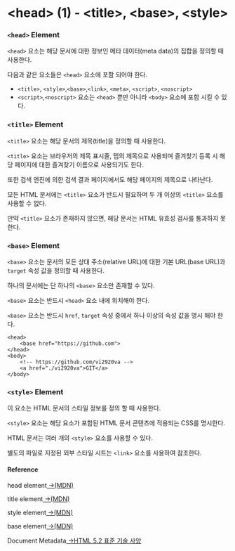 # &lt;head&gt; \(1\) - &lt;title&gt;, &lt;base&gt;, &lt;style&gt;

### `<head>` Element 

 `<head>` 요소는 해당 문서에 대한 정보인 메타 데이터\(meta data\)의 집합을 정의할 때 사용한다.

다음과 같은 요소들은 `<head>` 요소에 포함 되어야 한다.

* `<title>`, `<style>`,`<base>`,`<link>`, `<meta>`, `<script>`, `<noscript>`
* `<script>`,`<noscript>` 요소는 `<head>` 뿐만 아니라 `<body>` 요소에 포함 시킬 수 있다.

###  `<title>` Element 

`<title>` 요소는 해당 문서의 제목\(title\)을 정의할 때 사용한다.

`<title>` 요소는 브라우저의 제목 표시줄, 탭의 제목으로 사용되며 즐겨찾기 등록 시 해당 페이지에 대한 즐겨찾기 이름으로 사용되기도 한다.

또한 검색 엔진에 의한 검색 결과 페이지에서도 해당 페이지의 제목으로 나타난다.

모든 HTML 문서에는 `<title>` 요소가 반드시 필요하며 두 개 이상의 `<title>` 요소를 사용할 수 없다.

만약 `<title>` 요소가 존재하지 않으면, 해당 문서는 HTML 유효성 검사를 통과하지 못한다.

### `<base>` Element

 `<base>` 요소는 문서의 모든 상대 주소\(relative URL\)에 대한 기본 URL\(base URL\)과 `target` 속성 값을 정의할 때 사용한다.

하나의 문서에는 단 하나의 `<base>` 요소만 존재할 수 있다.

`<base>` 요소는 반드시 `<head>` 요소 내에 위치해야 한다.

`<base>` 요소는 반드시 `href`, `target` 속성 중에서 하나 이상의 속성 값을 명시 해야 한다.

```markup
<head>
	<base href="https://github.com">
</head>
<body>
	<!-- https://github.com/vi2920va -->
	<a href="./vi2920va">GIT</a>
</body>
```

### `<style>` Element 

이 요소는 HTML 문서의 스타일 정보를 정의 할 때 사용한다.

`<style>` 요소는 해당 요소가 포함된 HTML 문서 콘텐츠에 적용되는 CSS를 명시한다.

HTML 문서는 여러 개의 `<style>` 요소를 사용할 수 있다.

별도의 파일로 지정된 외부 스타일 시트는 `<link>` 요소를 사용하여 참조한다.

#### Reference

head element[ →\(MDN\)](https://developer.mozilla.org/ko/docs/Web/HTML/Element/head)

title element[ ](https://developer.mozilla.org/ko/docs/Web/HTML/Element/head)[ →\(MDN\)](https://developer.mozilla.org/ko/docs/Web/HTML/Element/title)

style element[ ](https://developer.mozilla.org/ko/docs/Web/HTML/Element/head)[→\(MDN\)](https://developer.mozilla.org/ko/docs/Web/HTML/Element/style)

base element[ ](https://developer.mozilla.org/ko/docs/Web/HTML/Element/head)[ →\(MDN\)](https://developer.mozilla.org/ko/docs/Web/HTML/Element/base)

Document Metadata[ →HTML 5.2 표준 기술 사양﻿](https://html.spec.whatwg.org/multipage/semantics.html)



